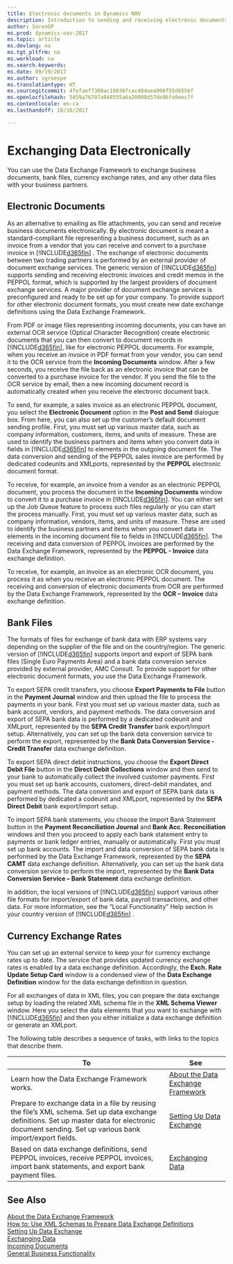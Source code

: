 ```yaml
---
title: Electronic documents in Dynamics NAV
description: Introduction to sending and receiving electronic documents in [!INCLUDE[d365fin](includes/d365fin_md.md)].
author: SorenGP
ms.prod: dynamics-nav-2017
ms.topic: article
ms.devlang: na
ms.tgt_pltfrm: na
ms.workload: na
ms.search.keywords: 
ms.date: 09/19/2017
ms.author: sgroespe
ms.translationtype: HT
ms.sourcegitcommit: 4fefaef7380ac10836fcac404eea006f55d8556f
ms.openlocfilehash: 5459a76797a948555a6a20009d57de96fe9eec7f
ms.contentlocale: en-ca
ms.lasthandoff: 10/16/2017

---
```

# <a name="exchanging-data-electronically"></a>Exchanging Data Electronically
You can use the Data Exchange Framework to exchange business documents, bank files, currency exchange rates, and any other data files with your business partners.

## <a name="electronic-documents"></a>Electronic Documents
As an alternative to emailing as file attachments, you can send and receive business documents electronically. By electronic document is meant a standard-compliant file representing a business document, such as an invoice from a vendor that you can receive and convert to a purchase invoice in [!INCLUDE[d365fin](includes/d365fin_md.md)] . The exchange of electronic documents between two trading partners is performed by an external provider of document exchange services. The generic version of [!INCLUDE[d365fin](includes/d365fin_md.md)]  supports sending and receiving electronic invoices and credit memos in the PEPPOL format, which is supported by the largest providers of document exchange services. A major provider of document exchange services is preconfigured and ready to be set up for your company. To provide support for other electronic document formats, you must create new date exchange definitions using the Data Exchange Framework.  

From PDF or image files representing incoming documents, you can have an external OCR service (Optical Character Recognition) create electronic documents that you can then convert to document records in [!INCLUDE[d365fin](includes/d365fin_md.md)], like for electronic PEPPOL documents. For example, when you receive an invoice in PDF format from your vendor, you can send it to the OCR service from the **Incoming Documents** window. After a few seconds, you receive the file back as an electronic invoice that can be converted to a purchase invoice for the vendor. If you send the file to the OCR service by email, then a new incoming document record is automatically created when you receive the electronic document back.  

To send, for example, a sales invoice as an electronic PEPPOL document, you select the **Electronic Document** option in the **Post and Send** dialogue box. From here, you can also set up the customer’s default document sending profile. First, you must set up various master data, such as company information, customers, items, and units of measure. These are used to identify the business partners and items when you convert data in fields in [!INCLUDE[d365fin](includes/d365fin_md.md)]  to elements in the outgoing document file. The data conversion and sending of the PEPPOL sales invoice are performed by dedicated codeunits and XMLports, represented by the **PEPPOL** electronic document format.  

To receive, for example, an invoice from a vendor as an electronic PEPPOL document, you process the document in the **Incoming Documents** window to convert it to a purchase invoice in [!INCLUDE[d365fin](includes/d365fin_md.md)]. You can either set up the Job Queue feature to process such files regularly or you can start the process manually. First, you must set up various master data, such as company information, vendors, items, and units of measure. These are used to identify the business partners and items when you convert data in elements in the incoming document file to fields in [!INCLUDE[d365fin](includes/d365fin_md.md)]. The receiving and data conversion of PEPPOL invoices are performed by the Data Exchange Framework, represented by the **PEPPOL - Invoice** data exchange definition.  

 To receive, for example, an invoice as an electronic OCR document, you process it as when you receive an electronic PEPPOL document. The receiving and conversion of electronic documents from OCR are performed by the Data Exchange Framework, represented by the **OCR – Invoice** data exchange definition.  

## <a name="bank-files"></a>Bank Files  
 The formats of files for exchange of bank data with ERP systems vary depending on the supplier of the file and on the country/region. The generic version of [!INCLUDE[d365fin](includes/d365fin_md.md)]  supports import and export of SEPA bank files (Single Euro Payments Area) and a bank data conversion service provided by external provider, AMC Consult. To provide support for other electronic document formats, you use the Data Exchange Framework.  

To export SEPA credit transfers, you choose **Export Payments to File** button in the **Payment Journal** window and then upload the file to process the payments in your bank. First you must set up various master data, such as bank account, vendors, and payment methods. The data conversion and export of SEPA bank data is performed by a dedicated codeunit and XMLport, represented by the **SEPA Credit Transfer** bank export/import setup. Alternatively, you can set up the bank data conversion service to perform the export, represented by the **Bank Data Conversion Service - Credit Transfer** data exchange definition.  

To export SEPA direct debit instructions, you choose the **Export Direct Debit File** button in the **Direct Debit Collections** window and then send to your bank to automatically collect the involved customer payments. First you must set up bank accounts, customers, direct-debit mandates, and payment methods. The data conversion and export of SEPA bank data is performed by dedicated a codeunit and XMLport, represented by the **SEPA Direct Debit** bank export/import setup.  

To import SEPA bank statements, you choose the Import Bank Statement button in the **Payment Reconciliation Journal** and **Bank Acc. Reconciliation** windows and then you proceed to apply each bank statement entry to payments or bank ledger entries, manually or automatically. First you must set up bank accounts. The import and data conversion of SEPA bank data is performed by the Data Exchange Framework, represented by the **SEPA CAMT** data exchange definition. Alternatively, you can set up the bank data conversion service to perform the import, represented by the **Bank Data Conversion Service – Bank Statement** data exchange definition.  

 In addition, the local versions of [!INCLUDE[d365fin](includes/d365fin_md.md)] support various other file formats for import/export of bank data, payroll transactions, and other data. For more information, see the “Local Functionality” Help section in your country version of [!INCLUDE[d365fin](includes/d365fin_md.md)] .  

## <a name="currency-exchange-rates"></a>Currency Exchange Rates  
You can set up an external service to keep your for currency exchange rates up to date. The service that provides updated currency exchange rates is enabled by a data exchange definition. Accordingly, the **Exch. Rate Update Setup Card** window is a condensed view of the **Data Exchange Definition** window for the data exchange definition in question.  

For all exchanges of data in XML files, you can prepare the data exchange setup by loading the related XML schema file in the **XML Schema Viewer** window. Here you select the data elements that you want to exchange with [!INCLUDE[d365fin](includes/d365fin_md.md)]  and then you either initialize a data exchange definition or generate an XMLport.  

The following table describes a sequence of tasks, with links to the topics that describe them.  

|To|See|  
|--------|---------|  
|Learn how the Data Exchange Framework works.|[About the Data Exchange Framework](across-about-the-data-exchange-framework.md)|  
|Prepare to exchange data in a file by reusing the file’s XML schema. Set up data exchange definitions. Set up master data for electronic document sending. Set up various bank import/export fields.|[Setting Up Data Exchange](across-set-up-data-exchange.md)|  
|Based on data exchange definitions, send PEPPOL invoices, receive PEPPOL invoices, import bank statements, and export bank payment files.|[Exchanging Data](across-exchange-data.md)|  

## <a name="see-also"></a>See Also  
[About the Data Exchange Framework](across-about-the-data-exchange-framework.md)  
[How to: Use XML Schemas to Prepare Data Exchange Definitions](across-how-to-use-xml-schemas-to-prepare-data-exchange-definitions.md)  
[Setting Up Data Exchange](across-set-up-data-exchange.md)  
[Exchanging Data](across-exchange-data.md)  
[Incoming Documents](across-income-documents.md)  
[General Business Functionality](ui-across-business-areas.md)

